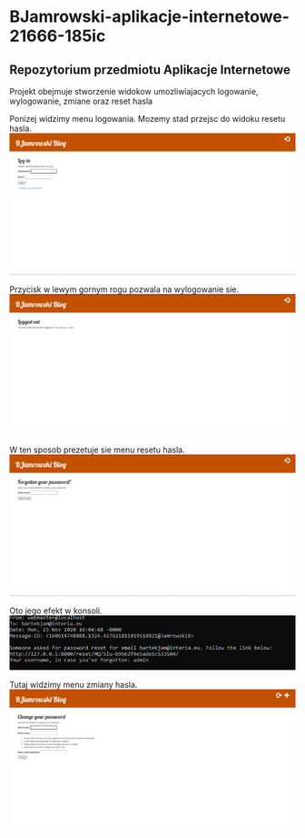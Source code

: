 # BJamrowski-aplikacje-internetowe-21666-185ic
## Repozytorium przedmiotu Aplikacje Internetowe

Projekt obejmuje stworzenie widokow umozliwiajacych logowanie, wylogowanie, zmiane oraz reset hasla


Ponizej widzimy menu logowania. Mozemy stad przejsc do widoku resetu hasla.
![Login](./photos/login.png)

Przycisk w lewym gornym rogu pozwala na wylogowanie sie.
![Logout](./photos/logout.png)

W ten sposob prezetuje sie menu resetu hasla.
![Reset hasla](./photos/passwordReset.png)

Oto jego efekt w konsoli.
![Reset hasla](./photos/passwordResetConsole.png)

Tutaj widzimy menu zmiany hasla.
![Zmiana hasla](./photos/passwordChange.png)
